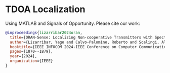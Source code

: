 # TDOA Localization
Using MATLAB and Signals of Opportunity. Please cite our work:

```bibtex
@inproceedings{lizarribar2024oran,
  title={ORAN-Sense: Localizing Non-cooperative Transmitters with Spectrum Sensing and 5G O-RAN},
  author={Lizarribar, Yago and Calvo-Palomino, Roberto and Scalingi, Alessio and Santaromita, Giuseppe and Bovet, G{\'e}r{\^o}me and Giustiniano, Domenico},
  booktitle={IEEE INFOCOM 2024-IEEE Conference on Computer Communications},
  pages={1870--1879},
  year={2024},
  organization={IEEE}
}
```
